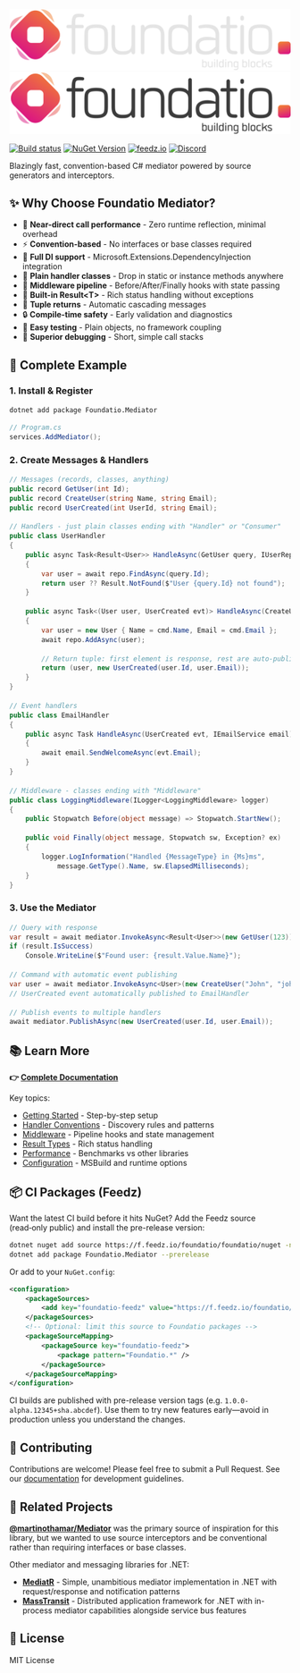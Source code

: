 ![Foundatio](https://raw.githubusercontent.com/FoundatioFx/Foundatio/master/media/foundatio-dark-bg.svg#gh-dark-mode-only "Foundatio")![Foundatio](https://raw.githubusercontent.com/FoundatioFx/Foundatio/master/media/foundatio.svg#gh-light-mode-only "Foundatio")

[![Build status](https://github.com/FoundatioFx/Foundatio.Mediator/workflows/Build/badge.svg)](https://github.com/FoundatioFx/Foundatio.Mediator/actions)
[![NuGet Version](http://img.shields.io/nuget/v/Foundatio.Mediator.svg?style=flat)](https://www.nuget.org/packages/Foundatio.Mediator/)
[![feedz.io](https://img.shields.io/badge/endpoint.svg?url=https%3A%2F%2Ff.feedz.io%2Ffoundatio%2Ffoundatio%2Fshield%2FFoundatio.Mediator%2Flatest)](https://f.feedz.io/foundatio/foundatio/packages/Foundatio.Mediator/latest/download)
[![Discord](https://img.shields.io/discord/715744504891703319)](https://discord.gg/6HxgFCx)

Blazingly fast, convention-based C# mediator powered by source generators and interceptors.

## ✨ Why Choose Foundatio Mediator?

- 🚀 **Near-direct call performance** - Zero runtime reflection, minimal overhead
- ⚡ **Convention-based** - No interfaces or base classes required
- 🔧 **Full DI support** - Microsoft.Extensions.DependencyInjection integration
- 🧩 **Plain handler classes** - Drop in static or instance methods anywhere
- 🎪 **Middleware pipeline** - Before/After/Finally hooks with state passing
- 🎯 **Built-in Result\<T>** - Rich status handling without exceptions
- 🔄 **Tuple returns** - Automatic cascading messages
- 🔒 **Compile-time safety** - Early validation and diagnostics
- 🧪 **Easy testing** - Plain objects, no framework coupling
- 🐛 **Superior debugging** - Short, simple call stacks

## 🚀 Complete Example

### 1. Install & Register

```bash
dotnet add package Foundatio.Mediator
```

```csharp
// Program.cs
services.AddMediator();
```

### 2. Create Messages & Handlers

```csharp
// Messages (records, classes, anything)
public record GetUser(int Id);
public record CreateUser(string Name, string Email);
public record UserCreated(int UserId, string Email);

// Handlers - just plain classes ending with "Handler" or "Consumer"
public class UserHandler
{
    public async Task<Result<User>> HandleAsync(GetUser query, IUserRepository repo)
    {
        var user = await repo.FindAsync(query.Id);
        return user ?? Result.NotFound($"User {query.Id} not found");
    }

    public async Task<(User user, UserCreated evt)> HandleAsync(CreateUser cmd, IUserRepository repo)
    {
        var user = new User { Name = cmd.Name, Email = cmd.Email };
        await repo.AddAsync(user);

        // Return tuple: first element is response, rest are auto-published
        return (user, new UserCreated(user.Id, user.Email));
    }
}

// Event handlers
public class EmailHandler
{
    public async Task HandleAsync(UserCreated evt, IEmailService email)
    {
        await email.SendWelcomeAsync(evt.Email);
    }
}

// Middleware - classes ending with "Middleware"
public class LoggingMiddleware(ILogger<LoggingMiddleware> logger)
{
    public Stopwatch Before(object message) => Stopwatch.StartNew();

    public void Finally(object message, Stopwatch sw, Exception? ex)
    {
        logger.LogInformation("Handled {MessageType} in {Ms}ms",
            message.GetType().Name, sw.ElapsedMilliseconds);
    }
}
```

### 3. Use the Mediator

```csharp
// Query with response
var result = await mediator.InvokeAsync<Result<User>>(new GetUser(123));
if (result.IsSuccess)
    Console.WriteLine($"Found user: {result.Value.Name}");

// Command with automatic event publishing
var user = await mediator.InvokeAsync<User>(new CreateUser("John", "john@example.com"));
// UserCreated event automatically published to EmailHandler

// Publish events to multiple handlers
await mediator.PublishAsync(new UserCreated(user.Id, user.Email));
```

## 📚 Learn More

**👉 [Complete Documentation](https://mediator.foundatio.dev)**

Key topics:

- [Getting Started](https://mediator.foundatio.dev/guide/getting-started.html) - Step-by-step setup
- [Handler Conventions](https://mediator.foundatio.dev/guide/handler-conventions.html) - Discovery rules and patterns
- [Middleware](https://mediator.foundatio.dev/guide/middleware.html) - Pipeline hooks and state management
- [Result Types](https://mediator.foundatio.dev/guide/result-types.html) - Rich status handling
- [Performance](https://mediator.foundatio.dev/guide/performance.html) - Benchmarks vs other libraries
- [Configuration](https://mediator.foundatio.dev/guide/configuration.html) - MSBuild and runtime options

## 📦 CI Packages (Feedz)

Want the latest CI build before it hits NuGet? Add the Feedz source (read‑only public) and install the pre-release version:

```bash
dotnet nuget add source https://f.feedz.io/foundatio/foundatio/nuget -n foundatio-feedz
dotnet add package Foundatio.Mediator --prerelease
```

Or add to your `NuGet.config`:

```xml
<configuration>
    <packageSources>
        <add key="foundatio-feedz" value="https://f.feedz.io/foundatio/foundatio/nuget" />
    </packageSources>
    <!-- Optional: limit this source to Foundatio packages -->
    <packageSourceMapping>
        <packageSource key="foundatio-feedz">
            <package pattern="Foundatio.*" />
        </packageSource>
    </packageSourceMapping>
</configuration>
```

CI builds are published with pre-release version tags (e.g. `1.0.0-alpha.12345+sha.abcdef`). Use them to try new features early—avoid in production unless you understand the changes.

## 🤝 Contributing

Contributions are welcome! Please feel free to submit a Pull Request. See our [documentation](https://mediator.foundatio.dev) for development guidelines.

## 🔗 Related Projects

[**@martinothamar/Mediator**](https://github.com/martinothamar/Mediator) was the primary source of inspiration for this library, but we wanted to use source interceptors and be conventional rather than requiring interfaces or base classes.

Other mediator and messaging libraries for .NET:

- **[MediatR](https://github.com/jbogard/MediatR)** - Simple, unambitious mediator implementation in .NET with request/response and notification patterns
- **[MassTransit](https://github.com/MassTransit/MassTransit)** - Distributed application framework for .NET with in-process mediator capabilities alongside service bus features

## 📄 License

MIT License
